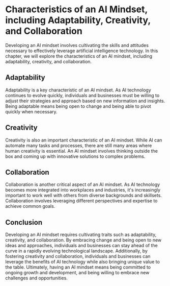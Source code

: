 # Characteristics of an AI Mindset, including Adaptability, Creativity, and Collaboration

Developing an AI mindset involves cultivating the skills and attitudes necessary to effectively leverage artificial intelligence technology. In this chapter, we will explore the characteristics of an AI mindset, including adaptability, creativity, and collaboration.

Adaptability
------------

Adaptability is a key characteristic of an AI mindset. As AI technology continues to evolve quickly, individuals and businesses must be willing to adjust their strategies and approach based on new information and insights. Being adaptable means being open to change and being able to pivot quickly when necessary.

Creativity
----------

Creativity is also an important characteristic of an AI mindset. While AI can automate many tasks and processes, there are still many areas where human creativity is essential. An AI mindset involves thinking outside the box and coming up with innovative solutions to complex problems.

Collaboration
-------------

Collaboration is another critical aspect of an AI mindset. As AI technology becomes more integrated into workplaces and industries, it's increasingly important to work well with others from diverse backgrounds and skillsets. Collaboration involves leveraging different perspectives and expertise to achieve common goals.

Conclusion
----------

Developing an AI mindset requires cultivating traits such as adaptability, creativity, and collaboration. By embracing change and being open to new ideas and approaches, individuals and businesses can stay ahead of the curve in a rapidly evolving technological landscape. Additionally, by fostering creativity and collaboration, individuals and businesses can leverage the benefits of AI technology while also bringing unique value to the table. Ultimately, having an AI mindset means being committed to ongoing growth and development, and being willing to embrace new challenges and opportunities.
